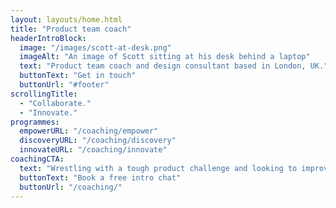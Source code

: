 ```yaml
---
layout: layouts/home.html
title: "Product team coach"
headerIntroBlock:
  image: "/images/scott-at-desk.png"
  imageAlt: "An image of Scott sitting at his desk behind a laptop"
  text: "Product team coach and design consultant based in London, UK."
  buttonText: "Get in touch"
  buttonUrl: "#footer"
scrollingTitle:
  - "Collaborate."
  - "Innovate."
programmes:
  empowerURL: "/coaching/empower"
  discoveryURL: "/coaching/discovery"
  innovateURL: "/coaching/innovate"
coachingCTA:
  text: "Wrestling with a tough product challenge and looking to improve the way your teams work?"
  buttonText: "Book a free intro chat"
  buttonUrl: "/coaching/"
---
```

